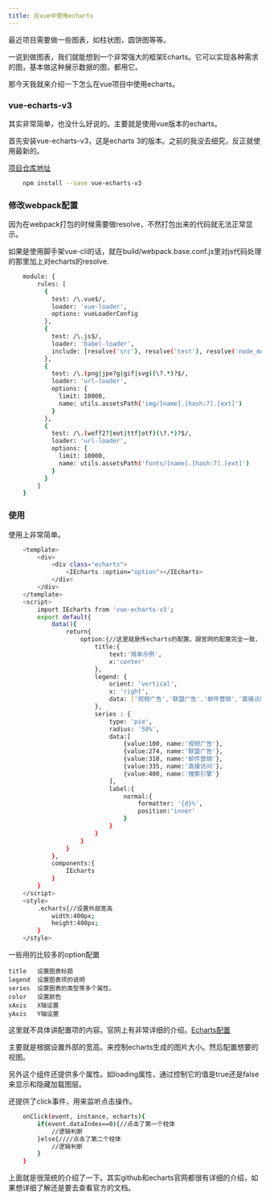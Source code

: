 ```yaml
---
title: 在vue中使用echarts
---
```


最近项目需要做一些图表，如柱状图，圆饼图等等。

一说到做图表，我们就能想到一个非常强大的框架Echarts。它可以实现各种需求的图，基本做这种展示数据的图，都用它。

那今天我就来介绍一下怎么在vue项目中使用echarts。


### vue-echarts-v3

其实非常简单，也没什么好说的。主要就是使用vue版本的echarts。

首先安装vue-echarts-v3，这是echarts 3的版本。之前的我没去细究，反正就使用最新的。

[项目仓库地址](https://github.com/xlsdg/vue-echarts-v3)

```bash
    npm install --save vue-echarts-v3
```


### 修改webpack配置

因为在webpack打包的时候需要做resolve，不然打包出来的代码就无法正常显示。

如果是使用脚手架vue-cli的话，就在build/webpack.base.conf.js里对js代码处理的那里加上对echarts的resolve.

```bash
    module: {
        rules: [
          {
            test: /\.vue$/,
            loader: 'vue-loader',
            options: vueLoaderConfig
          },
          {
            test: /\.js$/,
            loader: 'babel-loader',
            include: [resolve('src'), resolve('test'), resolve('node_modules/vue-echarts-v3/src')]//加上这个resolve('node_modules/vue-echarts-v3/src')
          },
          {
            test: /\.(png|jpe?g|gif|svg)(\?.*)?$/,
            loader: 'url-loader',
            options: {
              limit: 10000,
              name: utils.assetsPath('img/[name].[hash:7].[ext]')
            }
          },
          {
            test: /\.(woff2?|eot|ttf|otf)(\?.*)?$/,
            loader: 'url-loader',
            options: {
              limit: 10000,
              name: utils.assetsPath('fonts/[name].[hash:7].[ext]')
            }
          }
        ]
    }
```

### 使用

使用上非常简单。

```bash
    <template>
        <div>
            <div class="echarts">
                <IEcharts :option="option"></IEcharts>
            </div>
        </div>
    </template>
    <script>
        import IEcharts from 'vue-echarts-v3';
        export default{
            data(){
                return{
                    option:{//这里就是传echarts的配置。跟官网的配置完全一致，下面只是一个简单例子
                        title:{
                            text:'简单示例',
                            x:'center'
                        },
                        legend: {
                            orient: 'vertical',
                            x: 'right',
                            data: ['视频广告','联盟广告','邮件营销','直接访问','搜索引擎']
                        },
                        series : {
                            type: 'pie',
                            radius: '50%',
                            data:[
                                {value:100, name:'视频广告'},
                                {value:274, name:'联盟广告'},
                                {value:310, name:'邮件营销'},
                                {value:335, name:'直接访问'},
                                {value:400, name:'搜索引擎'}
                            ],
                            label:{
                                normal:{
                                    formatter: '{d}%',
                                    position:'inner'
                                }
                            }
                        }
                    }
                }
            },
            components:{
                IEcharts
            }
        }
    </script>
    <style>
        .echarts{//设置外部宽高
            width:400px;
            height:400px;
        }
    </style>
```


一些用的比较多的option配置

    title   设置图表标题
    legend  设置图表项的说明
    series  设置图表的类型等多个属性。
    color   设置颜色
    xAxis   X轴设置
    yAxis   Y轴设置


这里就不具体讲配置项的内容。官网上有非常详细的介绍。[Echarts配置](http://echarts.baidu.com/option.html#xAxis)

主要就是根据设置外部的宽高。来控制echarts生成的图片大小。然后配置想要的视图。

另外这个组件还提供多个属性。如loading属性，通过控制它的值是true还是false来显示和隐藏加载图层。

还提供了click事件，用来监听点击操作。

```bash
    onClick(event, instance, echarts){
        if(event.dataIndex==0){//点击了第一个柱体
            //逻辑判断  
        }else{////点击了第二个柱体
            //逻辑判断
        }
    }
```

上面就是很笼统的介绍了一下。其实github和echarts官网都很有详细的介绍，如果想详细了解还是要去查看官方的文档。